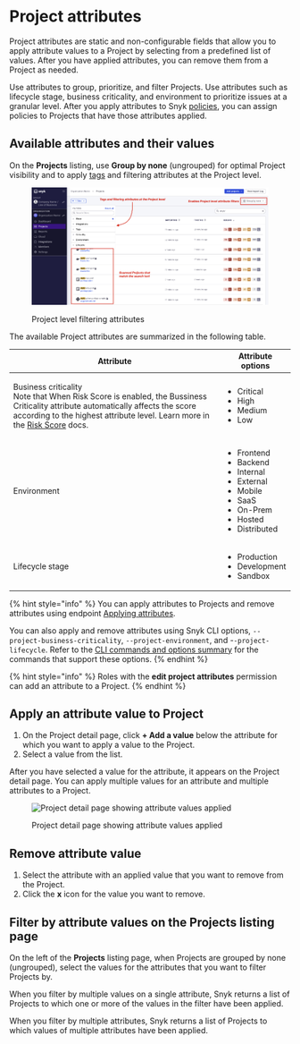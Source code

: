 # Project attributes

Project attributes are static and non-configurable fields that allow you to apply attribute values to a Project by selecting from a predefined list of values. After you have applied attributes, you can remove them from a Project as needed.

Use attributes to group, prioritize, and filter Projects. Use attributes such as lifecycle stage, business criticality, and environment to prioritize issues at a granular level. After you apply attributes to Snyk [policies](../../manage-risk/policies/), you can assign policies to Projects that have those attributes applied.

## **Available attributes and their values**

On the **Projects** listing, use **Group by none** (ungrouped) for optimal Project visibility and to apply [tags](../introduction-to-snyk-projects/project-tags.md) and filtering attributes at the Project level.

<figure><img src="../../.gitbook/assets/Screenshot 2023-01-23 at 18.07.46 (1) (1) (1) (1) (1) (1) (3).png" alt="Project level filtering attributes"><figcaption><p>Project level filtering attributes</p></figcaption></figure>

The available Project attributes are summarized in the following table.

| Attribute                                                                                                                                                                                                                                                                                                               | Attribute options                                                                                                                                           |
| ----------------------------------------------------------------------------------------------------------------------------------------------------------------------------------------------------------------------------------------------------------------------------------------------------------------------- | ----------------------------------------------------------------------------------------------------------------------------------------------------------- |
| <p>Business criticality<br>Note that When Risk Score is enabled, the Bussiness Criticality attribute automatically affects the score according to the highest attribute level. Learn more in the <a href="../../manage-risk/prioritize-issues-for-fixing/risk-score.md#business-criticality">Risk Score</a> docs.  </p> | <ul><li>Critical</li><li>High</li><li>Medium</li><li>Low</li></ul>                                                                                          |
| Environment                                                                                                                                                                                                                                                                                                             | <ul><li>Frontend</li><li>Backend</li><li>Internal</li><li>External</li><li>Mobile</li><li>SaaS</li><li>On-Prem</li><li>Hosted</li><li>Distributed</li></ul> |
| Lifecycle stage                                                                                                                                                                                                                                                                                                         | <ul><li>Production</li><li>Development</li><li>Sandbox</li></ul>                                                                                            |

{% hint style="info" %}
You can apply attributes to Projects and remove attributes using endpoint [Applying attributes](../../snyk-api/reference/projects-v1.md#org-orgid-project-projectid-attributes).

You can also apply and remove attributes using Snyk CLI options, `--project-business-criticality`, `--project-environment`, and -`-project-lifecycle`. Refer to the [CLI commands and options summary](../../snyk-cli/cli-commands-and-options-summary.md) for the commands that support these options.
{% endhint %}

{% hint style="info" %}
Roles with the **edit project attributes** permission can add an attribute to a Project.
{% endhint %}

## **Apply an attribute value to Project**

1. On the Project detail page, click **+ Add a value** below the attribute for which you want to apply a value to the Project.
2. Select a value from the list.

After you have selected a value for the attribute, it appears on the Project detail page. You can apply multiple values for an attribute and multiple attributes to a Project.

<figure><img src="../../.gitbook/assets/gs2.png" alt="Project detail page showing attribute values applied"><figcaption><p>Project detail page showing attribute values applied</p></figcaption></figure>

## **Remove attribute value**

1. Select the attribute with an applied value that you want to remove from the Project.
2. Click the **x** icon for the value you want to remove.

## **Filter by attribute values on the Projects listing page**

On the left of the **Projects** listing page, when Projects are grouped by none (ungrouped), select the values for the attributes that you want to filter Projects by.

When you filter by multiple values on a single attribute, Snyk returns a list of Projects to which one or more of the values in the filter have been applied.

When you filter by multiple attributes, Snyk returns a list of Projects to which values of multiple attributes have been applied.
